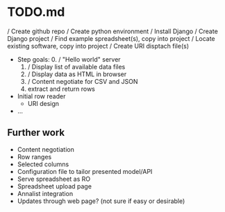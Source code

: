 # TODO.md

/ Create github repo
/ Create python environment
/ Install Django
/ Create Django project
/ Find example spreadsheet(s), copy into project
/ Locate existing software, copy into project
/ Create URI disptach file(s)
* Step goals:
  0. / "Hello world" server
  1. / Display list of available data files
  2. / Display data as HTML in browser
  4. / Content negotiate for CSV and JSON
  5. extract and return rows
* Initial row reader
  - URI design
* ...


## Further work

* Content negotiation
* Row ranges
* Selected columns
* Configuration file to tailor presented model/API
* Serve spreadsheet as RO
* Spreadsheet upload page
* Annalist integration
* Updates through web page? (not sure if easy or desirable)

